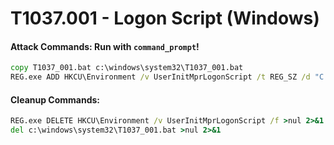 # T1037.001 - Logon Script (Windows)

#### Attack Commands: Run with `command_prompt`! 


```cmd
copy T1037_001.bat c:\windows\system32\T1037_001.bat
REG.exe ADD HKCU\Environment /v UserInitMprLogonScript /t REG_SZ /d "C:\Windows\System32\T1037_001.bat" /f
```

#### Cleanup Commands:
```cmd
REG.exe DELETE HKCU\Environment /v UserInitMprLogonScript /f >nul 2>&1
del c:\windows\system32\T1037_001.bat >nul 2>&1
```
